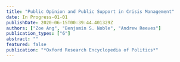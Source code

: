 ```yaml
---
title: "Public Opinion and Public Support in Crisis Management"
date: In Progress-01-01
publishDate: 2020-06-15T00:39:44.401329Z
authors: ["Zoe Ang", "Benjamin S. Noble", "Andrew Reeves"]
publication_types: ["6"]
abstract: ""
featured: false
publication: "*Oxford Research Encyclopedia of Politics*"
---
```


